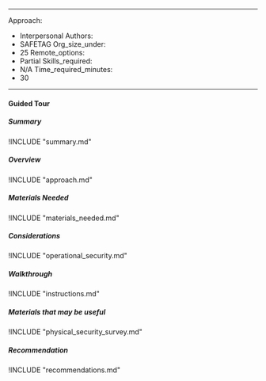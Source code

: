 
---
Approach:
- Interpersonal
Authors:
- SAFETAG
Org_size_under:
- 25
Remote_options:
- Partial
Skills_required:
- N/A
Time_required_minutes:
- 30

---

#### Guided Tour

##### Summary
!INCLUDE "summary.md"

##### Overview
!INCLUDE "approach.md"

##### Materials Needed
!INCLUDE "materials_needed.md"

##### Considerations
!INCLUDE "operational_security.md"

##### Walkthrough
!INCLUDE "instructions.md"

##### Materials that may be useful
!INCLUDE "physical_security_survey.md"

##### Recommendation
!INCLUDE "recommendations.md"
